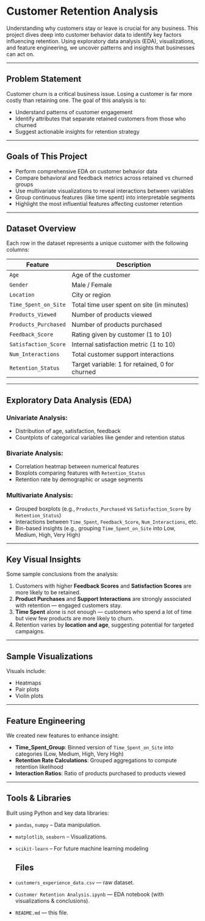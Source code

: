 # Customer Retention Analysis

Understanding why customers stay or leave is crucial for any business. This project dives deep into customer behavior data to identify key factors influencing retention. Using exploratory data analysis (EDA), visualizations, and feature engineering, we uncover patterns and insights that businesses can act on.

---

## Problem Statement

Customer churn is a critical business issue. Losing a customer is far more costly than retaining one. The goal of this analysis is to:
- Understand patterns of customer engagement
- Identify attributes that separate retained customers from those who churned
- Suggest actionable insights for retention strategy

---

## Goals of This Project

- Perform comprehensive EDA on customer behavior data
- Compare behavioral and feedback metrics across retained vs churned groups
- Use multivariate visualizations to reveal interactions between variables
- Group continuous features (like time spent) into interpretable segments
- Highlight the most influential features affecting customer retention

---

## Dataset Overview

Each row in the dataset represents a unique customer with the following columns:

| Feature | Description |
|--------|-------------|
| `Age` | Age of the customer |
| `Gender` | Male / Female |
| `Location` | City or region |
| `Time_Spent_on_Site` | Total time user spent on site (in minutes) |
| `Products_Viewed` | Number of products viewed |
| `Products_Purchased` | Number of products purchased |
| `Feedback_Score` | Rating given by customer (1 to 10) |
| `Satisfaction_Score` | Internal satisfaction metric (1 to 10) |
| `Num_Interactions` | Total customer support interactions |
| `Retention_Status` | Target variable: 1 for retained, 0 for churned |

---

## Exploratory Data Analysis (EDA)

### Univariate Analysis:
- Distribution of age, satisfaction, feedback
- Countplots of categorical variables like gender and retention status

### Bivariate Analysis:
- Correlation heatmap between numerical features
- Boxplots comparing features with `Retention_Status`
- Retention rate by demographic or usage segments

### Multivariate Analysis:
- Grouped boxplots (e.g., `Products_Purchased` vs `Satisfaction_Score` by `Retention_Status`)
- Interactions between `Time_Spent`, `Feedback_Score`, `Num_Interactions`, etc.
- Bin-based insights (e.g., grouping `Time_Spent_on_Site` into Low, Medium, High, Very High)

---

## Key Visual Insights

Some sample conclusions from the analysis:

1. Customers with higher **Feedback Scores** and **Satisfaction Scores** are more likely to be retained.
2. **Product Purchases** and **Support Interactions** are strongly associated with retention — engaged customers stay.
3. **Time Spent** alone is not enough — customers who spend a lot of time but view few products are more likely to churn.
4. Retention varies by **location and age**, suggesting potential for targeted campaigns.

---

## Sample Visualizations

Visuals include:
- Heatmaps
- Pair plots
- Violin plots

---

## Feature Engineering

We created new features to enhance insight:

- **Time_Spent_Group**: Binned version of `Time_Spent_on_Site` into categories (Low, Medium, High, Very High)
- **Retention Rate Calculations**: Grouped aggregations to compute retention likelihood
- **Interaction Ratios**: Ratio of products purchased to products viewed

---

## Tools & Libraries

Built using Python and key data libraries:

- `pandas`, `numpy` – Data manipulation.
- `matplotlib`, `seaborn` – Visualizations.
- `scikit-learn` – For future machine learning modeling

  ## Files

- `customers_experience_data.csv` — raw dataset.
- `Customer Retention Analysis.ipynb` — EDA notebook (with visualizations & conclusions).
- `README.md` — this file.


